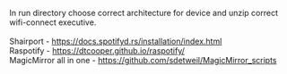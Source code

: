 In run directory choose correct architecture for device and unzip correct wifi-connect executive.
</br></br>
Shairport - https://docs.spotifyd.rs/installation/index.html </br>
Raspotify - https://dtcooper.github.io/raspotify/ </br>
MagicMirror all in one - https://github.com/sdetweil/MagicMirror_scripts </br>
